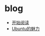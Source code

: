 # blog
- [开始阅读](//github.com/momonorthy/little/blob/master/posts/getstart.md)
- [Ubuntu的魅力](//github.com/momonorthy/little/blob/master/posts/ubuntu.md)

